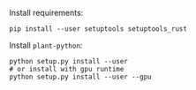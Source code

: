 Install requirements:

```
pip install --user setuptools setuptools_rust
```

Install `plant-python`:

```
python setup.py install --user
# or install with gpu runtime
python setup.py install --user --gpu
```
